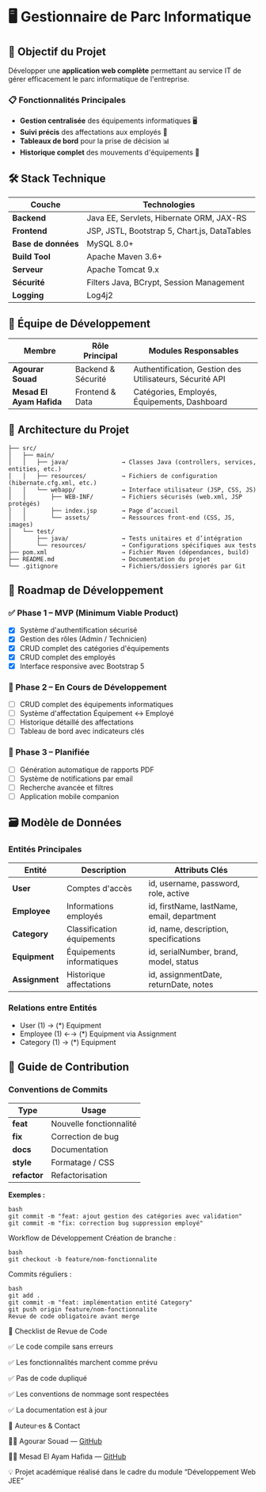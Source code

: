 # 🖥️ Gestionnaire de Parc Informatique

## 🎯 Objectif du Projet

Développer une **application web complète** permettant au service IT de gérer efficacement le parc informatique de l'entreprise.

### 📋 Fonctionnalités Principales
- **Gestion centralisée** des équipements informatiques 🖥️
- **Suivi précis** des affectations aux employés 👥
- **Tableaux de bord** pour la prise de décision 📊
- **Historique complet** des mouvements d'équipements 📝

## 🛠️ Stack Technique

| Couche | Technologies |
|--------|--------------|
| **Backend** | Java EE, Servlets, Hibernate ORM, JAX-RS |
| **Frontend** | JSP, JSTL, Bootstrap 5, Chart.js, DataTables |
| **Base de données** | MySQL 8.0+ |
| **Build Tool** | Apache Maven 3.6+ |
| **Serveur** | Apache Tomcat 9.x |
| **Sécurité** | Filters Java, BCrypt, Session Management |
| **Logging** | Log4j2 |

## 👥 Équipe de Développement

| Membre | Rôle Principal | Modules Responsables |
|--------|----------------|---------------------|
| **Agourar Souad** | Backend & Sécurité | Authentification, Gestion des Utilisateurs, Sécurité API |
| **Mesad El Ayam Hafida** | Frontend & Data | Catégories, Employés, Équipements, Dashboard |

## 📁 Architecture du Projet
```
├── src/
│   ├── main/
│   │   ├── java/               → Classes Java (controllers, services, entities, etc.)
│   │   ├── resources/          → Fichiers de configuration (hibernate.cfg.xml, etc.)
│   │   └── webapp/             → Interface utilisateur (JSP, CSS, JS)
│   │       ├── WEB-INF/        → Fichiers sécurisés (web.xml, JSP protégés)
│   │       ├── index.jsp       → Page d’accueil
│   │       └── assets/         → Ressources front-end (CSS, JS, images)
│   └── test/
│       ├── java/               → Tests unitaires et d’intégration
│       └── resources/          → Configurations spécifiques aux tests
├── pom.xml                     → Fichier Maven (dépendances, build)
├── README.md                   → Documentation du projet
└── .gitignore                  → Fichiers/dossiers ignorés par Git

```
## 🚀 Roadmap de Développement

### ✅ Phase 1 – MVP (Minimum Viable Product)
- [x] Système d'authentification sécurisé
- [x] Gestion des rôles (Admin / Technicien)
- [x] CRUD complet des catégories d'équipements
- [x] CRUD complet des employés
- [x] Interface responsive avec Bootstrap 5

### 🔄 Phase 2 – En Cours de Développement
- [ ] CRUD complet des équipements informatiques
- [ ] Système d'affectation Équipement ↔ Employé
- [ ] Historique détaillé des affectations
- [ ] Tableau de bord avec indicateurs clés

### 📅 Phase 3 – Planifiée
- [ ] Génération automatique de rapports PDF
- [ ] Système de notifications par email
- [ ] Recherche avancée et filtres
- [ ] Application mobile companion

## 🗃️ Modèle de Données

### Entités Principales

| Entité | Description | Attributs Clés |
|--------|-------------|----------------|
| **User** | Comptes d'accès | id, username, password, role, active |
| **Employee** | Informations employés | id, firstName, lastName, email, department |
| **Category** | Classification équipements | id, name, description, specifications |
| **Equipment** | Équipements informatiques | id, serialNumber, brand, model, status |
| **Assignment** | Historique affectations | id, assignmentDate, returnDate, notes |

### Relations entre Entités
- User (1) → (*) Equipment
- Employee (1) ←→ (*) Equipment via Assignment
- Category (1) → (*) Equipment

## 🤝 Guide de Contribution

### Conventions de Commits

| Type | Usage |
|------|-------|
| **feat** | Nouvelle fonctionnalité |
| **fix** | Correction de bug |
| **docs** | Documentation |
| **style** | Formatage / CSS |
| **refactor** | Refactorisation |

**Exemples :**
```
bash
git commit -m "feat: ajout gestion des catégories avec validation"
git commit -m "fix: correction bug suppression employé"
```
Workflow de Développement
Création de branche :
```
bash
git checkout -b feature/nom-fonctionnalite
```
Commits réguliers :
```
bash
git add .
git commit -m "feat: implémentation entité Category"
git push origin feature/nom-fonctionnalite
Revue de code obligatoire avant merge
```
🧾 Checklist de Revue de Code

✅ Le code compile sans erreurs

✅ Les fonctionnalités marchent comme prévu

✅ Pas de code dupliqué

✅ Les conventions de nommage sont respectées

✅ La documentation est à jour

🧠 Auteur·es & Contact

👩‍💻 Agourar Souad — [GitHub](https://github.com/souad-a)

👩‍💻 Mesad El Ayam Hafida — [GitHub](https://github.com/Hafidamesad)

💡 Projet académique réalisé dans le cadre du module “Développement Web JEE”
